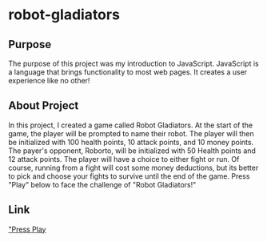 # robot-gladiators

## Purpose

The purpose of this project was my introduction to JavaScript. JavaScript is a language that brings functionality to most web pages. It creates a user experience like no other!

## About Project

In this project, I created a game called Robot Gladiators. At the start of the game, the player will be prompted to name their robot. The player will then be initialized with 100 health points, 10 attack points, and 10 money points. The payer's opponent, Roborto, will be initialized with 50 Health points and 12 attack points. The player will have a choice to either fight or run. Of course, running from a fight will cost some money deductions, but its better to pick and choose your fights to survive until the end of the game. Press "Play" below to face the challenge of "Robot Gladiators!"

## Link

<a href="https://stephont.github.io/robot-gladiators/"> "Press Play</a>
